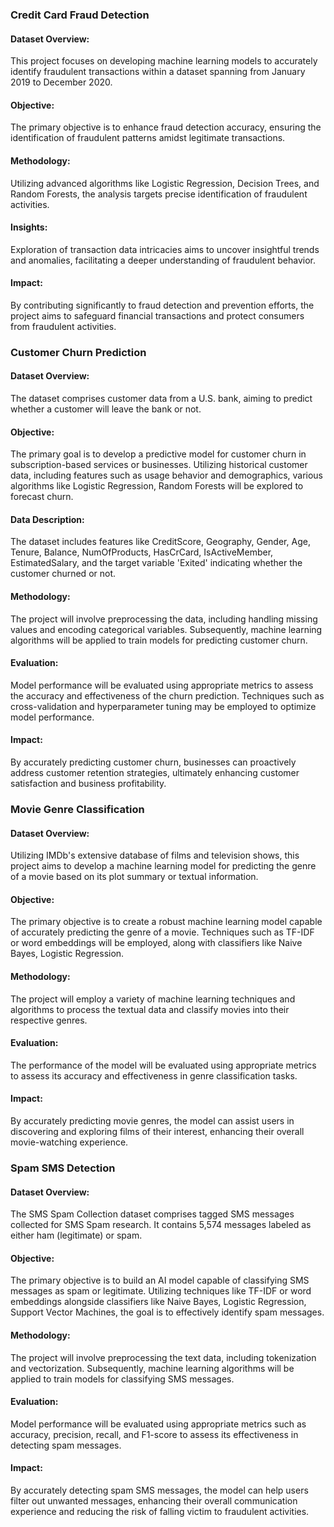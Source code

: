 ### Credit Card Fraud Detection
#### Dataset Overview:
This project focuses on developing machine learning models to accurately identify fraudulent transactions within a dataset spanning from January 2019 to December 2020. 
#### Objective:
The primary objective is to enhance fraud detection accuracy, ensuring the identification of fraudulent patterns amidst legitimate transactions. 
#### Methodology:
Utilizing advanced algorithms like Logistic Regression, Decision Trees, and Random Forests, the analysis targets precise identification of fraudulent activities.
#### Insights:
Exploration of transaction data intricacies aims to uncover insightful trends and anomalies, facilitating a deeper understanding of fraudulent behavior.
#### Impact:
By contributing significantly to fraud detection and prevention efforts, the project aims to safeguard financial transactions and protect consumers from fraudulent activities.

### Customer Churn Prediction
#### Dataset Overview:
The dataset comprises customer data from a U.S. bank, aiming to predict whether a customer will leave the bank or not.
#### Objective:
The primary goal is to develop a predictive model for customer churn in subscription-based services or businesses. Utilizing historical customer data, including features such as usage behavior and demographics, various algorithms like Logistic Regression, Random Forests will be explored to forecast churn.
#### Data Description:
The dataset includes features like CreditScore, Geography, Gender, Age, Tenure, Balance, NumOfProducts, HasCrCard, IsActiveMember, EstimatedSalary, and the target variable 'Exited' indicating whether the customer churned or not.
#### Methodology:
The project will involve preprocessing the data, including handling missing values and encoding categorical variables. Subsequently, machine learning algorithms will be applied to train models for predicting customer churn.
#### Evaluation:
Model performance will be evaluated using appropriate metrics to assess the accuracy and effectiveness of the churn prediction. Techniques such as cross-validation and hyperparameter tuning may be employed to optimize model performance.
#### Impact:
By accurately predicting customer churn, businesses can proactively address customer retention strategies, ultimately enhancing customer satisfaction and business profitability.

### Movie Genre Classification
#### Dataset Overview:
Utilizing IMDb's extensive database of films and television shows, this project aims to develop a machine learning model for predicting the genre of a movie based on its plot summary or textual information.
#### Objective:
The primary objective is to create a robust machine learning model capable of accurately predicting the genre of a movie. Techniques such as TF-IDF or word embeddings will be employed, along with classifiers like Naive Bayes, Logistic Regression.
#### Methodology:
The project will employ a variety of machine learning techniques and algorithms to process the textual data and classify movies into their respective genres. 
#### Evaluation:
The performance of the model will be evaluated using appropriate metrics to assess its accuracy and effectiveness in genre classification tasks.
#### Impact:
By accurately predicting movie genres, the model can assist users in discovering and exploring films of their interest, enhancing their overall movie-watching experience.

### Spam SMS Detection
#### Dataset Overview:
The SMS Spam Collection dataset comprises tagged SMS messages collected for SMS Spam research. It contains 5,574 messages labeled as either ham (legitimate) or spam.
#### Objective:
The primary objective is to build an AI model capable of classifying SMS messages as spam or legitimate. Utilizing techniques like TF-IDF or word embeddings alongside classifiers like Naive Bayes, Logistic Regression,  Support Vector Machines, the goal is to effectively identify spam messages.
#### Methodology:
The project will involve preprocessing the text data, including tokenization and vectorization. Subsequently, machine learning algorithms will be applied to train models for classifying SMS messages.
#### Evaluation:
Model performance will be evaluated using appropriate metrics such as accuracy, precision, recall, and F1-score to assess its effectiveness in detecting spam messages.
#### Impact:
By accurately detecting spam SMS messages, the model can help users filter out unwanted messages, enhancing their overall communication experience and reducing the risk of falling victim to fraudulent activities.

